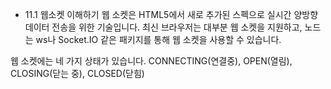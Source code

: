 - 11.1 웹소켓 이해하기
웹 소켓은 HTML5에서 새로 추가된 스펙으로 실시간 양방향 데이터 전송을 위한 기술입니다.
최신 브라우저는 대부분 웹 소켓을 지원하고, 노드는 ws나 Socket.IO 같은 패키지를 통해 웹 소켓을 사용할 수 있습니다.

웹 소켓에는 네 가지 상태가 있습니다. CONNECTING(연결중), OPEN(열림), CLOSING(닫는 중), CLOSED(닫힘)